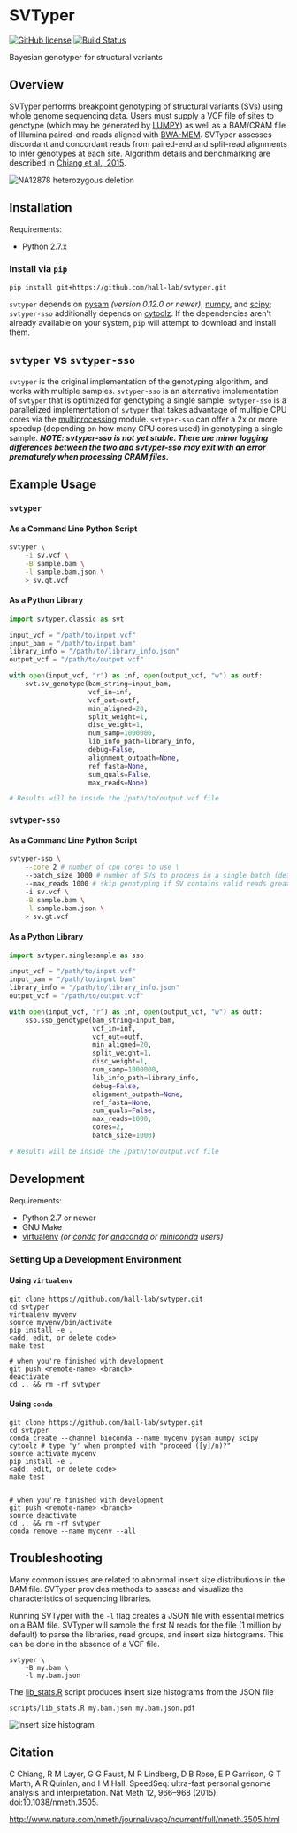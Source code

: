 SVTyper
=======
[![GitHub license](https://img.shields.io/badge/license-MIT-blue.svg)](https://raw.githubusercontent.com/hall-lab/svtyper/master/LICENSE)
[![Build Status](https://travis-ci.org/hall-lab/svtyper.svg?branch=master)](https://travis-ci.org/hall-lab/svtyper)

Bayesian genotyper for structural variants

## Overview

SVTyper performs breakpoint genotyping of structural variants (SVs) using whole genome sequencing data. Users must supply a VCF file of sites to genotype (which may be generated by [LUMPY](https://github.com/arq5x/lumpy-sv)) as well as a BAM/CRAM file of Illumina paired-end reads aligned with [BWA-MEM](https://github.com/lh3/bwa). SVTyper assesses discordant and concordant reads from paired-end and split-read alignments to infer genotypes at each site. Algorithm details and benchmarking are described in [Chiang et al., 2015](http://www.nature.com/nmeth/journal/vaop/ncurrent/full/nmeth.3505.html).

![NA12878 heterozygous deletion](etc/het.png?raw=true "NA12878 heterozygous deletion")

## Installation

Requirements:
- Python 2.7.x

### Install via `pip`

    pip install git+https://github.com/hall-lab/svtyper.git

`svtyper` depends on [pysam][0] _(version 0.12.0 or newer)_, [numpy][1], and [scipy][2]; `svtyper-sso` additionally depends on [cytoolz][7]. If the dependencies aren't already available on your system, `pip` will attempt to download and install them.

## `svtyper` vs `svtyper-sso`

`svtyper` is the original implementation of the genotyping algorithm, and works with multiple samples.  `svtyper-sso` is an alternative implementation of `svtyper` that is optimized for genotyping a single sample.  `svtyper-sso` is a parallelized implementation of `svtyper` that takes advantage of multiple CPU cores via the [multiprocessing][8] module. `svtyper-sso` can offer a 2x or more speedup (depending on how many CPU cores used) in genotyping a single sample. **_NOTE: svtyper-sso is not yet stable. There are minor logging differences between the two and svtyper-sso may exit with an error prematurely when processing CRAM files._**

## Example Usage

### `svtyper`

#### As a Command Line Python Script

```bash
svtyper \
    -i sv.vcf \
    -B sample.bam \
    -l sample.bam.json \
    > sv.gt.vcf
```

#### As a Python Library

```python
import svtyper.classic as svt

input_vcf = "/path/to/input.vcf"
input_bam = "/path/to/input.bam"
library_info = "/path/to/library_info.json"
output_vcf = "/path/to/output.vcf"

with open(input_vcf, "r") as inf, open(output_vcf, "w") as outf:
    svt.sv_genotype(bam_string=input_bam,
                    vcf_in=inf,
                    vcf_out=outf,
                    min_aligned=20,
                    split_weight=1,
                    disc_weight=1,
                    num_samp=1000000,
                    lib_info_path=library_info,
                    debug=False,
                    alignment_outpath=None,
                    ref_fasta=None,
                    sum_quals=False,
                    max_reads=None)

# Results will be inside the /path/to/output.vcf file
```

### `svtyper-sso`

#### As a Command Line Python Script

```bash
svtyper-sso \
    --core 2 # number of cpu cores to use \
    --batch_size 1000 # number of SVs to process in a single batch (default: 1000) \
    --max_reads 1000 # skip genotyping if SV contains valid reads greater than this threshold (default: 1000) \
    -i sv.vcf \
    -B sample.bam \
    -l sample.bam.json \
    > sv.gt.vcf
```

#### As a Python Library

```python
import svtyper.singlesample as sso

input_vcf = "/path/to/input.vcf"
input_bam = "/path/to/input.bam"
library_info = "/path/to/library_info.json"
output_vcf = "/path/to/output.vcf"

with open(input_vcf, "r") as inf, open(output_vcf, "w") as outf:
    sso.sso_genotype(bam_string=input_bam,
                     vcf_in=inf,
                     vcf_out=outf,
                     min_aligned=20,
                     split_weight=1,
                     disc_weight=1,
                     num_samp=1000000,
                     lib_info_path=library_info,
                     debug=False,
                     alignment_outpath=None,
                     ref_fasta=None,
                     sum_quals=False,
                     max_reads=1000,
                     cores=2,
                     batch_size=1000)

# Results will be inside the /path/to/output.vcf file
```

## Development

Requirements:
- Python 2.7 or newer
- GNU Make
- [virtualenv][3] _(or [conda][4] for [anaconda][5] or [miniconda][6] users)_

### Setting Up a Development Environment

#### Using `virtualenv`

    git clone https://github.com/hall-lab/svtyper.git
    cd svtyper
    virtualenv myvenv
    source myvenv/bin/activate
    pip install -e .
    <add, edit, or delete code>
    make test

    # when you're finished with development
    git push <remote-name> <branch>
    deactivate
    cd .. && rm -rf svtyper

#### Using `conda`

    git clone https://github.com/hall-lab/svtyper.git
    cd svtyper
    conda create --channel bioconda --name mycenv pysam numpy scipy cytoolz # type 'y' when prompted with "proceed ([y]/n)?"
    source activate mycenv
    pip install -e .
    <add, edit, or delete code>
    make test


    # when you're finished with development
    git push <remote-name> <branch>
    source deactivate
    cd .. && rm -rf svtyper
    conda remove --name mycenv --all

## Troubleshooting

Many common issues are related to abnormal insert size distributions in the BAM file. SVTyper provides methods to assess and visualize the characteristics of sequencing libraries.

Running SVTyper with the `-l` flag creates a JSON file with essential metrics on a BAM file. SVTyper will sample the first N reads for the file (1 million by default) to parse the libraries, read groups, and insert size histograms. This can be done in the absence of a VCF file.
```
svtyper \
    -B my.bam \
    -l my.bam.json
```

The [lib_stats.R](scripts/lib_stats.R) script produces insert size histograms from the JSON file
```
scripts/lib_stats.R my.bam.json my.bam.json.pdf
```
![Insert size histogram](etc/my.bam.json.png?raw=true "Insert size histogram")


## Citation

C Chiang, R M Layer, G G Faust, M R Lindberg, D B Rose, E P Garrison, G T Marth, A R Quinlan, and I M Hall. SpeedSeq: ultra-fast personal genome analysis and interpretation. Nat Meth 12, 966–968 (2015). doi:10.1038/nmeth.3505.

http://www.nature.com/nmeth/journal/vaop/ncurrent/full/nmeth.3505.html

[0]: https://github.com/pysam-developers/pysam
[1]: http://www.numpy.org/
[2]: https://www.scipy.org/
[3]: https://github.com/pypa/virtualenv
[4]: https://conda.io/docs/index.html
[5]: https://docs.continuum.io/anaconda/
[6]: https://conda.io/miniconda.html
[7]: https://github.com/pytoolz/cytoolz
[8]: https://docs.python.org/2/library/multiprocessing.html
